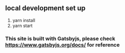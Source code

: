 ## local development set up
1. yarn install
2. yarn start

### This site is built with Gatsbyjs, please check  https://www.gatsbyjs.org/docs/ for reference
